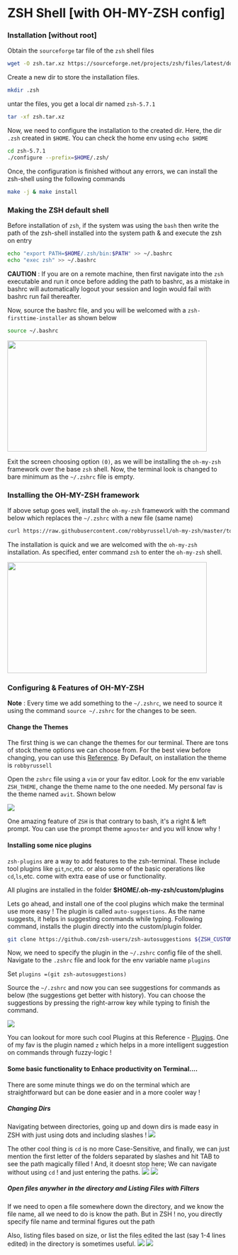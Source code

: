 # ZSH Shell [with OH-MY-ZSH config]

### Installation [without root]

Obtain the `sourceforge` tar file of the `zsh` shell files

```bash
wget -O zsh.tar.xz https://sourceforge.net/projects/zsh/files/latest/download
```
Create a new dir to store the installation files. 

```bash
mkdir .zsh
```

untar the files, you get a local dir named `zsh-5.7.1`

```bash
tar -xf zsh.tar.xz 
```

Now, we need to configure the installation to the created dir. Here, the dir `.zsh` created in `$HOME`. You can check the home env using `echo $HOME`

```bash
cd zsh-5.7.1
./configure --prefix=$HOME/.zsh/
```

Once, the configuration is finished without any errors, we can install the zsh-shell using the following commands
```bash
make -j & make install
```

### Making the ZSH default shell

Before installation of `zsh`, if the system was using the `bash` then write the path of the zsh-shell installed into the system path & and execute the zsh on entry
```bash 
echo "export PATH=$HOME/.zsh/bin:$PATH" >> ~/.bashrc
echo "exec zsh" >> ~/.bashrc
```

**CAUTION** : If you are on a remote machine, then first navigate into the `zsh` executable and run it once before adding the path to bashrc, as a mistake in bashrc will automatically logout your session and login would fail with bashrc run fail thereafter.

Now, source the bashrc file, and you will be welcomed with a `zsh-firsttime-installer` as shown below
```bash 
source ~/.bashrc
```
<img src="images/welcome.png" width="450" height="250">

Exit the screen choosing option `(0)`, as we will be installing the `oh-my-zsh` framework over the base `zsh` shell.
Now, the terminal look is changed to bare minimum as the `~/.zshrc` file is empty.

### Installing the OH-MY-ZSH framework

If above setup goes well, install the `oh-my-zsh` framework with the command below which replaces the `~/.zshrc` with a new file (same name)
```bash
curl https://raw.githubusercontent.com/robbyrussell/oh-my-zsh/master/tools/install.sh | sed -e 's/grep\ \/zsh\$\ \/etc\/shells/which zsh/g' | zsh
```
The installation is quick and we are welcomed with the `oh-my-zsh` installation. As specified, enter command `zsh` to enter the `oh-my-zsh` shell.

<img src="images/ohmyzsh.png" width="450" height="250">

### Configuring & Features of OH-MY-ZSH

**Note** : Every time we add something to the `~/.zshrc`, we need to source it using the command `source ~/.zshrc` for the changes to be seen. 

#### Change the Themes

The first thing is we can change the themes for our terminal. There are tons of stock theme options we can choose from. For the best view before changing, you can use this [Reference](https://github.com/ohmyzsh/ohmyzsh/wiki/Themes). By Default, on installation the theme is `robbyrussell`

Open the `zshrc` file using a `vim` or your fav editor. Look for the env variable `ZSH_THEME`, change the theme name to the one needed. My personal fav is the theme named `avit`. Shown below

<img src="images/avit.png" >

One amazing feature of `ZSH` is that contrary to bash, it's a right & left prompt. You can use the prompt theme `agnoster` and you will know why !

#### Installing some nice plugins

`zsh-plugins` are a way to add features to the zsh-terminal. These include tool plugins like `git`,`nc`,etc. or also some of the basic operations like `cd`,`ls`,etc. come with extra ease of use or functionality.

All plugins are installed in the folder **$HOME/.oh-my-zsh/custom/plugins**

Lets go ahead, and install one of the cool plugins which make the terminal use more easy ! 
The plugin is called `auto-suggestions`. As the name suggests, it helps in suggesting commands while typing. 
Following command, installs the plugin directly into the custom/plugin folder. 
```bash
git clone https://github.com/zsh-users/zsh-autosuggestions ${ZSH_CUSTOM:-~/.oh-my-zsh/custom}/plugins/zsh-autosuggestions
```

Now, we need to specify the plugin in the `~/.zshrc` config file of the shell. Navigate to the `.zshrc` file and look for the env variable name `plugins`

Set `plugins =(git zsh-autosuggestions)`

Source the `~/.zshrc` and now you can see suggestions for commands as below (the suggestions get better with history). You can choose the suggestions by pressing the right-arrow key while typing to finish the command. 

<img src="images/suggest.gif" >

You can lookout for more such cool Plugins at this Reference - [Plugins](https://github.com/ohmyzsh/ohmyzsh/wiki/plugins). One of my fav is the plugin named `z` which helps in a more intelligent suggestion on commands through fuzzy-logic !

#### Some basic functionality to Enhace productivity on Terminal....

There are some minute things we do on the terminal which are straightforward but can be done easier and in a more cooler way ! 

##### Changing Dirs 

Navigating between directories, going up and down dirs is made easy in ZSH with just using dots and including slashes ! 
<img src="images/cd.gif" >

The other cool thing is `cd` is no more Case-Sensitive, and finally, we can just mention the first letter of the folders separated by slashes and hit TAB to see the path magically filled ! And, it doesnt stop here; We can navigate without using `cd` ! and just entering the paths. 
<img src="images/cd2.gif" >
<img src="images/cd3.gif" >

##### Open files anywher in the directory and Listing Files with Filters 

If we need to open a file somewhere down the directory, and we know the file name, all we need to do is know the path. But in ZSH ! no, you directly specify file name and terminal figures out the path

Also, listing files based on size, or list the files edited the last (say 1-4 lines edited) in the directory is sometimes useful.
<img src="images/ls1.gif" >
<img src="images/ls2.gif" >







